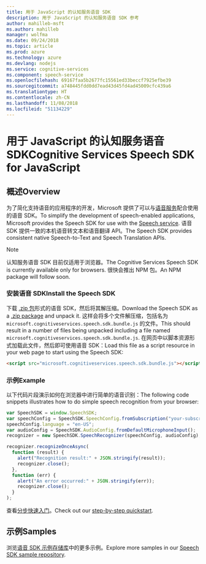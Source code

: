 ```yaml
---
title: 用于 JavaScript 的认知服务语音 SDK
description: 用于 JavaScript 的认知服务语音 SDK 参考
author: mahilleb-msft
ms.author: mahilleb
manager: wolfma
ms.date: 09/24/2018
ms.topic: article
ms.prod: azure
ms.technology: azure
ms.devlang: nodejs
ms.service: cognitive-services
ms.component: speech-service
ms.openlocfilehash: 69167faa5b2677fc15561ed33beccf7925efbe39
ms.sourcegitcommit: a748445fdd0dd7ead43d45fd4ad45009cfc439a6
ms.translationtype: HT
ms.contentlocale: zh-CN
ms.lasthandoff: 11/08/2018
ms.locfileid: "51134229"
---
```

# <a name="cognitive-services-speech-sdk-for-javascript"></a><span data-ttu-id="6fc13-103">用于 JavaScript 的认知服务语音 SDK</span><span class="sxs-lookup"><span data-stu-id="6fc13-103">Cognitive Services Speech SDK for JavaScript</span></span>

## <a name="overview"></a><span data-ttu-id="6fc13-104">概述</span><span class="sxs-lookup"><span data-stu-id="6fc13-104">Overview</span></span>

<span data-ttu-id="6fc13-105">为了简化支持语音的应用程序的开发，Microsoft 提供了可以与[语音服务](https://aka.ms/csspeech)配合使用的语音 SDK。</span><span class="sxs-lookup"><span data-stu-id="6fc13-105">To simplify the development of speech-enabled applications, Microsoft provides the Speech SDK for use with the [Speech service](https://aka.ms/csspeech).</span></span>
<span data-ttu-id="6fc13-106">语音 SDK 提供一致的本机语音转文本和语音翻译 API。</span><span class="sxs-lookup"><span data-stu-id="6fc13-106">The Speech SDK provides consistent native Speech-to-Text and Speech Translation APIs.</span></span>

> [!NOTE]
> <span data-ttu-id="6fc13-107">认知服务语音 SDK 目前仅适用于浏览器。</span><span class="sxs-lookup"><span data-stu-id="6fc13-107">The Cognitive Services Speech SDK is currently available only for browsers.</span></span>
> <span data-ttu-id="6fc13-108">很快会推出 NPM 包。</span><span class="sxs-lookup"><span data-stu-id="6fc13-108">An NPM package will follow soon.</span></span>

### <a name="install-the-speech-sdk"></a><span data-ttu-id="6fc13-109">安装语音 SDK</span><span class="sxs-lookup"><span data-stu-id="6fc13-109">Install the Speech SDK</span></span>

<span data-ttu-id="6fc13-110">下载 [.zip 包](https://aka.ms/csspeech/jsbrowserpackage)形式的语音 SDK，然后将其解压缩。</span><span class="sxs-lookup"><span data-stu-id="6fc13-110">Download the Speech SDK as a [.zip package](https://aka.ms/csspeech/jsbrowserpackage) and unpack it.</span></span>
<span data-ttu-id="6fc13-111">这样会将多个文件解压缩，包括名为 `microsoft.cognitiveservices.speech.sdk.bundle.js` 的文件。</span><span class="sxs-lookup"><span data-stu-id="6fc13-111">This should result in a number of files being unpacked including a file named `microsoft.cognitiveservices.speech.sdk.bundle.js`.</span></span>
<span data-ttu-id="6fc13-112">在网页中以脚本资源形式加载此文件，然后即可使用语音 SDK：</span><span class="sxs-lookup"><span data-stu-id="6fc13-112">Load this file as a script resource in your web page to start using the Speech SDK:</span></span>

```html
<script src="microsoft.cognitiveservices.speech.sdk.bundle.js"></script>
```

### <a name="example"></a><span data-ttu-id="6fc13-113">示例</span><span class="sxs-lookup"><span data-stu-id="6fc13-113">Example</span></span> 

<span data-ttu-id="6fc13-114">以下代码片段演示如何在浏览器中进行简单的语音识别：</span><span class="sxs-lookup"><span data-stu-id="6fc13-114">The following code snippets illustrates how to do simple speech recognition from your browser:</span></span>

```javascript 
var SpeechSDK = window.SpeechSDK;
var speechConfig = SpeechSDK.SpeechConfig.fromSubscription("your-subscription-key", "your-service-region");
speechConfig.language = "en-US";
var audioConfig = SpeechSDK.AudioConfig.fromDefaultMicrophoneInput();
recognizer = new SpeechSDK.SpeechRecognizer(speechConfig, audioConfig);

recognizer.recognizeOnceAsync(
  function (result) {
    alert("Recognition result:" + JSON.stringify(result));
    recognizer.close();
  },
  function (err) {
    alert("An error occurred:" + JSON.stringify(err));
    recognizer.close();
  }
);
``` 

<span data-ttu-id="6fc13-115">查看[分步快速入门](/azure/cognitive-services/speech-service/quickstart-js-browser)。</span><span class="sxs-lookup"><span data-stu-id="6fc13-115">Check out our [step-by-step quickstart](/azure/cognitive-services/speech-service/quickstart-js-browser).</span></span>

## <a name="samples"></a><span data-ttu-id="6fc13-116">示例</span><span class="sxs-lookup"><span data-stu-id="6fc13-116">Samples</span></span>

<span data-ttu-id="6fc13-117">浏览[语音 SDK 示例存储库](https://aka.ms/csspeech/samples)中的更多示例。</span><span class="sxs-lookup"><span data-stu-id="6fc13-117">Explore more samples in our [Speech SDK sample repository](https://aka.ms/csspeech/samples).</span></span>
